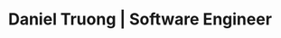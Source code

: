 ---
layout: default
title: Daniel Truong | Software Engineer
description: Hi. I'm excited to see you here. Click below to learn more about me or check out my resume!
aboutmetitle: Developer and Entrepreneur
aboutmecontent: I am a full-time software engineer that has been in the field since 2019. I graduated from University of California, San Diego with a degree in Computer Science in 2022. I love coming up with ideas and building solutions from zero to one that help solve real problems. I've also given talks and workshops helping people learn more about software engineering. 
experience_title: Work Experience
experience_description: My main specializations & interests include API and database development, product engineering, cloud computing and infrastructure. 
work_icons: 
    https://img.icons8.com/color/100/000000/tesla-logo.png: SWE Intern (Winter 2021)
    https://img.icons8.com/color/100/000000/microsoft.png: SWE Intern (Summer 2020 & Spring 2021)
    https://img.icons8.com/color/100/000000/google-logo.png: SWE Intern (Summer 2019)

experience_details: 
    amazon:
        title: Amazon
        logo: assets/images/logos/amazon_logo.png
        details:
            one: Software Engineer (Oct 2022 - Present)
        desc: Working in MCF (Multi-Channel Fulfillment) organizing, helping merchants fulfill orders using Amazon Logistics via Shopify and internal tooling. Also, built Bad Debt detection tools to reduce costs from bad actor merchants.
    hatch:
        title: Hatch
        logo: assets/images/logos/hatch.jpg
        details:
            one: SWE Intern (Summer 2021)
        desc: Working on improving small businesses banking by working on identity verification, automation pipelines, new incorporation product, and new checking service. 
    microsoft: 
        title: Microsoft (Cloud & AI)
        logo: assets/images/logos/microsoft.png
        details: 
            one: SWE Intern (Spring 2021)
            two: Software Engineer Intern (Summer 2020) 
        desc: Worked on Microsoft's internal incident management system from June 2020 - September 2020. Created a tagging feature as well as incident automation features for the internal management tool (IcM) using the .NET framework, Angular, Azure CosmosDB, and others. Will be joining the organization again from April - June 2021. 
    tesla:
        title: Tesla (Mobile Robot Engineering)
        logo: assets/images/logos/tesla.png
        details:
            one: Software Engineer Intern (Winter 2021)
        desc: Currently working on Tesla's Mobile Robot Engineering team to focus on teleoperations and live video streaming. 
    google: 
        title: Google (Chrome Admin Enterprise)
        logo: assets/images/logos/google.png
        details: 
            one: Software Engineer (Practicum) Intern (Summer 2019)
        desc: Worked from June 2019 - September 2019 in order to create debugging tools to aid in the launch of the new Google Chrome Admin product. 

projects_title: Projects
projects_description: Here's a list of projects I've worked on
projects: 
    Platter: 
        image: assets/images/logos/platter.png
        description: Worked as CTO, managing team of 7. Creating mobile application that provides marketplace for homecooked meals. Performed extensive user & market research, and worked with designers to optimize user experience. 
        url: https://eatplatter.com
        tech_stack: React Native, Expo, Node.js, Express.js, Firebase Auth, MongoDB, AWS S3

    Schoolhouse Ghana: 
        image: assets/images/logos/global_ties.png
        description: Served as Software Team Lead, managing 5 team members,, developing software system for students in Ghana to get constant access to school resources, despite lack of internet accessibility. 
        url: https://github.com/UCSD-Global-TIES
        tech_stack: React, MongoDB, Node.js, Express.js, Raspberry PI

    coviddaily.info: 
        image: assets/images/logos/covid.png
        description: Created a full-stack web application tracking COVID stats as well as news articles for any region in the world. Leverages data through worldometer.
        url: http://coviddaily.info/
        tech_stack: React, Typescript, Python, Flask, Web Scraping (BeautifulSoup)

    Don't Back Out: 
        image: assets/images/logos/dbo.png
        description: IOT slouch detector device & mobile application which helps users fix their bad habits of bad posture. Mainly worked on creating the mobile application interface and connecting the software with the hardware. 
        url: https://www.youtube.com/watch?v=FBeKVBKQoDQ&feature=youtu.be&ab_channel=DanielTruong
        tech_stack: Android, Android Studio, Java, Arduino, C, Bluetooth
---